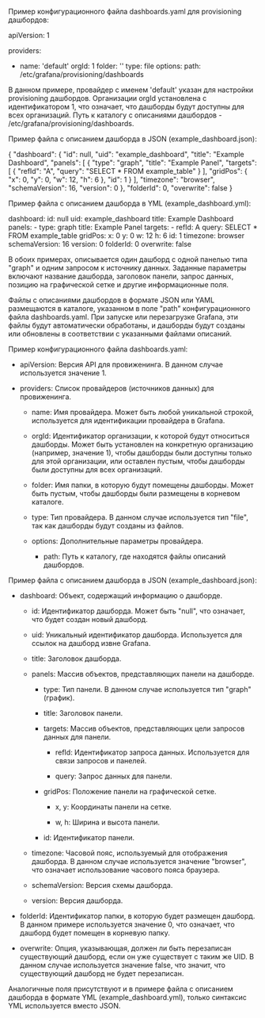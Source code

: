 Пример конфигурационного файла dashboards.yaml для provisioning дашбордов:

apiVersion: 1

providers:
  - name: 'default'
    orgId: 1
    folder: ''
    type: file
    options:
      path: /etc/grafana/provisioning/dashboards

В данном примере, провайдер с именем 'default' указан для настройки provisioning дашбордов. Организации orgId установлена с идентификатором 1, что означает, что дашборды будут доступны для всех организаций. Путь к каталогу с описаниями дашбордов - /etc/grafana/provisioning/dashboards.

Пример файла с описанием дашборда в JSON (example_dashboard.json):

{
  "dashboard": {
    "id": null,
    "uid": "example_dashboard",
    "title": "Example Dashboard",
    "panels": [
      {
        "type": "graph",
        "title": "Example Panel",
        "targets": [
          {
            "refId": "A",
            "query": "SELECT * FROM example_table"
          }
        ],
        "gridPos": {
          "x": 0,
          "y": 0,
          "w": 12,
          "h": 6
        },
        "id": 1
      }
    ],
    "timezone": "browser",
    "schemaVersion": 16,
    "version": 0
  },
  "folderId": 0,
  "overwrite": false
}

Пример файла с описанием дашборда в YML (example_dashboard.yml):

dashboard:
  id: null
  uid: example_dashboard
  title: Example Dashboard
  panels:
    - type: graph
      title: Example Panel
      targets:
        - refId: A
          query: SELECT * FROM example_table
      gridPos:
        x: 0
        y: 0
        w: 12
        h: 6
      id: 1
  timezone: browser
  schemaVersion: 16
  version: 0
folderId: 0
overwrite: false

В обоих примерах, описывается один дашборд с одной панелью типа "graph" и одним запросом к источнику данных. Заданные параметры включают название дашборда, заголовок панели, запрос данных, позицию на графической сетке и другие информационные поля.

Файлы с описаниями дашбордов в формате JSON или YAML размещаются в каталоге, указанном в поле "path" конфигурационного файла dashboards.yaml. При запуске или перезагрузке Grafana, эти файлы будут автоматически обработаны, и дашборды будут созданы или обновлены в соответствии с указанными файлами описаний.


Пример конфигурационного файла dashboards.yaml:

- apiVersion: Версия API для провиженинга. В данном случае используется значение 1.

- providers: Список провайдеров (источников данных) для провиженинга.

  - name: Имя провайдера. Может быть любой уникальной строкой, используется для идентификации провайдера в Grafana.

  - orgId: Идентификатор организации, к которой будут относиться дашборды. Может быть установлен на конкретную организацию (например, значение 1), чтобы дашборды были доступны только для этой организации, или оставлен пустым, чтобы дашборды были доступны для всех организаций.

  - folder: Имя папки, в которую будут помещены дашборды. Может быть пустым, чтобы дашборды были размещены в корневом каталоге.

  - type: Тип провайдера. В данном случае используется тип "file", так как дашборды будут созданы из файлов.

  - options: Дополнительные параметры провайдера.

    - path: Путь к каталогу, где находятся файлы описаний дашбордов.

Пример файла с описанием дашборда в JSON (example_dashboard.json):

- dashboard: Объект, содержащий информацию о дашборде.

  - id: Идентификатор дашборда. Может быть "null", что означает, что будет создан новый дашборд.

  - uid: Уникальный идентификатор дашборда. Используется для ссылок на дашборд извне Grafana.

  - title: Заголовок дашборда.

  - panels: Массив объектов, представляющих панели на дашборде.

    - type: Тип панели. В данном случае используется тип "graph" (график).

    - title: Заголовок панели.

    - targets: Массив объектов, представляющих цели запросов данных для панели.

      - refId: Идентификатор запроса данных. Используется для связи запросов и панелей.

      - query: Запрос данных для панели.

    - gridPos: Положение панели на графической сетке.

      - x, y: Координаты панели на сетке.

      - w, h: Ширина и высота панели.

    - id: Идентификатор панели.

  - timezone: Часовой пояс, используемый для отображения дашборда. В данном случае используется значение "browser", что означает использование часового пояса браузера.

  - schemaVersion: Версия схемы дашборда.

  - version: Версия дашборда.

- folderId: Идентификатор папки, в которую будет размещен дашборд. В данном примере используется значение 0, что означает, что дашборд будет помещен в корневую папку.

- overwrite: Опция, указывающая, должен ли быть перезаписан существующий дашборд, если он уже существует с таким же UID. В данном случае используется значение false, что значит, что существующий дашборд не будет перезаписан.

Аналогичные поля присутствуют и в примере файла с описанием дашборда в формате YML (example_dashboard.yml), только синтаксис YML используется вместо JSON.
